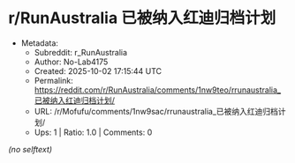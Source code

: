 # r/RunAustralia 已被纳入红迪归档计划

- Metadata:
  - Subreddit: r_RunAustralia
  - Author: No-Lab4175
  - Created: 2025-10-02 17:15:44 UTC
  - Permalink: https://reddit.com/r/RunAustralia/comments/1nw9teo/rrunaustralia_已被纳入红迪归档计划/
  - URL: /r/Mofufu/comments/1nw9sac/rrunaustralia_已被纳入红迪归档计划/
  - Ups: 1 | Ratio: 1.0 | Comments: 0

_(no selftext)_
